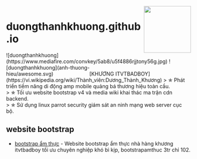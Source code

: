 <img src="anh-thuong-hieu/logoamp.png" align="right" width="128px" height="128px"/>

# duongthanhkhuong.github.io

<div>
![duongthanhkhuong](https://www.mediafire.com/convkey/5ab8/u5f4886rjjtony56g.jpg)
![duongthanhkhuong](anh-thuong-hieu/awesome.svg)&nbsp;&nbsp;&nbsp;&nbsp;&nbsp;&nbsp;&nbsp;&nbsp;&nbsp;&nbsp;&nbsp;&nbsp;&nbsp;&nbsp;&nbsp;&nbsp;&nbsp;&nbsp;&nbsp;&nbsp;&nbsp;&nbsp;&nbsp;&nbsp;&nbsp;[KHƯƠNG ITVTBADBOY](https://vi.wikipedia.org/wiki/Thành_viên:Dương_Thành_Khương)
> &#10031; Phát triển tiềm năng di động amp mobile quảng bá thương hiệu toàn cầu.<br>
> &#10031; Tối ưu website bootstrap v4 và media wiki khai thác ma trận cdn backend.<br>
> &#10031; Sử dụng linux parrot security giám sát an ninh mạng web server cục bộ.
</div>

 ## website bootstrap
- [bootstrap ẩm thực](https://duongthanhkhuong.github.io/product/website-bootstrap-am-thuc-nha-hang.html) - Website bootstrap ẩm thực nhà hàng khương itvtbadboy tối ưu chuyên nghiệp khó bì kịp, bootstrapamthuc 3tr chỉ 102.
